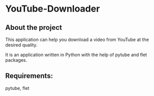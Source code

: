 # YouTube-Downloader

## About the project

This application can help you download a video from YouTube at the desired quality.

It is an application written in Python with the help of pytube and flet packages.

## Requirements:
pytube, flet
